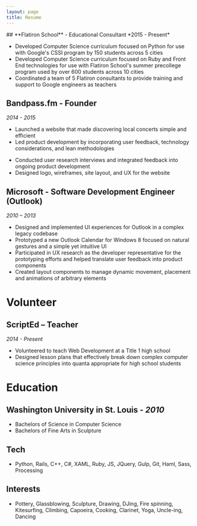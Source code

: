 ```yaml
---
layout: page
title: Resume
---
```


<div id="resume" markdown="1">
## **Flatiron School** - Educational Consultant
*2015 - Present*

+ Developed Computer Science curriculum focused on Python for use with Google's CSSI program by 150 students across 5 cities
+ Developed Computer Science curriculum focused on Ruby and Front End technologies for use with Flatiron School's summer precollege program used by over 600 students across 10 cities
+ Coordinated a team of 5 Flatiron consultants to provide training and support to Google engineers as teachers

## **Bandpass.fm** - Founder
*2014 - 2015*

+ Launched a website that made discovering local concerts simple and efficient
+ Led product development by incorporating user feedback, technology considerations, and lean methodologies
* Conducted user research interviews and integrated feedback into ongoing product development
* Designed logo, wireframes, site layout, and UX for the website


## **Microsoft** - Software Development Engineer (Outlook)
*2010 – 2013*

+ Designed and implemented UI experiences for Outlook in a complex legacy codebase
+ Prototyped a new Outlook Calendar for Windows 8 focused on natural gestures and a simple yet intuitive UI
+ Participated in UX research as the developer representative  for the prototyping efforts  and helped translate user feedback into product components
+ Created layout components to manage dynamic movement, placement and animations of arbitrary elements

# Volunteer

## **ScriptEd** – Teacher
*2014 - Present*

+ Volunteered to teach Web Development at a Title 1 high school
+ Designed lesson plans that effectively break down complex computer science principles into quanta appropriate for high school students

# Education

## Washington University in St. Louis - *2010*
+ Bachelors of Science in Computer Science
+ Bachelors of Fine Arts in Sculpture

## Tech
+ Python, Rails, C++, C#, XAML, Ruby, JS, JQuery, Gulp, Git, Haml, Sass, Processing

## Interests
+ Pottery, Glassblowing, Sculpture, Drawing, DJing, Fire spinning, Kitesurfing, Climbing, Capoeira, Cooking, Clarinet, Yoga, Uncle-ing, Dancing

</div>
